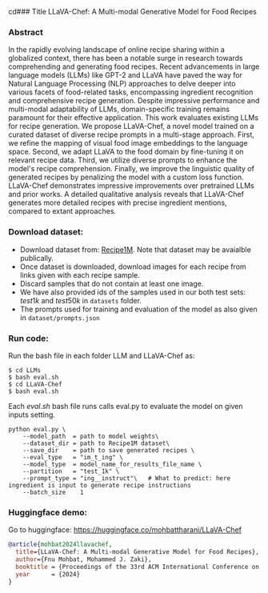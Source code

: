 cd### Title
LLaVA-Chef: A Multi-modal Generative Model for Food Recipes


### Abstract

In the rapidly evolving landscape of online recipe sharing within a globalized context, there has been a notable surge in research towards comprehending and generating food recipes. Recent advancements in large language models (LLMs) like GPT-2 and LLaVA have paved the way for Natural Language Processing (NLP) approaches to delve deeper into various facets of food-related tasks, encompassing ingredient recognition and comprehensive recipe generation. Despite impressive performance and multi-modal adaptability of LLMs, domain-specific training remains paramount for their effective application. This work evaluates existing LLMs for recipe generation. We propose LLaVA-Chef, a novel model trained on a curated dataset of diverse recipe prompts in a multi-stage approach. First, we refine the mapping of visual food image embeddings to the language space. Second, we adapt LLaVA to the food domain by fine-tuning it on relevant recipe data. Third, we utilize diverse prompts to enhance the model's recipe comprehension. Finally, we improve the linguistic quality of  generated recipes by penalizing the model with a custom loss function. LLaVA-Chef demonstrates impressive improvements over pretrained LLMs and prior works. A detailed qualitative analysis reveals that LLaVA-Chef generates more detailed recipes with precise ingredient mentions, compared to extant approaches.


### Download dataset:
- Download dataset from: [Recipe1M](http://im2recipe.csail.mit.edu). Note that dataset may be avaialble publically. 
- Once dataset is downloaded, download images for each recipe from links given with each recipe sample. 
- Discard samples that do not contain at least one image. 
- We have also provided ids of the samples used in our both test sets: $test1k$ and $test50k$ in ```datasets``` folder.
- The prompts used for training and evaluation of the model as also given in ```dataset/prompts.json```

### Run code:

Run the bash file in each folder LLM and LLaVA-Chef as:

    $ cd LLMs 
    $ bash eval.sh
    $ cd LLaVA-Chef
    $ bash eval.sh

Each $eval.sh$ bash file runs calls eval.py to evaluate the model on given inputs setting. 

    python eval.py \
        --model_path  = path to model weights\
        --dataset_dir = path to Recipe1M dataset\
        --save_dir    = path to save generated recipes \
        --eval_type   = "im_t_ing" \
        --model_type  = model_name_for_results_file_name \
        --partition   = "test_1k" \
        --prompt_type = "ing__instruct"\   # What to predict: here ingredient is input to generate recipe instructions 
        --batch_size    1 


### Huggingface demo:
Go to huggingface: https://huggingface.co/mohbattharani/LLaVA-Chef



```bibtex
@article{mohbat2024llavachef,
  title={LLaVA-Chef: A Multi-modal Generative Model for Food Recipes},
  author={Fnu Mohbat, Mohammed J. Zaki},
  booktitle = {Proceedings of the 33rd ACM International Conference on Information and Knowledge Management (CIKM)},
  year      = {2024}
}

```